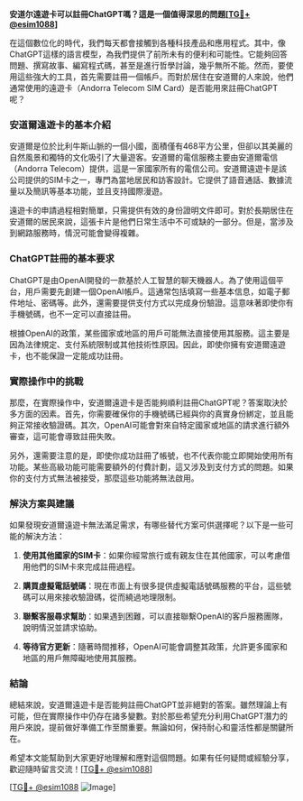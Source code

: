 **安道尔遠遊卡可以註冊ChatGPT嗎？這是一個值得深思的問題[[TG💪+ @esim1088](https://t.me/s/esim1088)]**

在這個數位化的時代，我們每天都會接觸到各種科技產品和應用程式。其中，像ChatGPT這樣的語言模型，為我們提供了前所未有的便利和可能性。它能夠回答問題、撰寫故事、編寫程式碼，甚至是進行哲學討論，幾乎無所不能。然而，要使用這些強大的工具，首先需要註冊一個帳戶。而對於居住在安道爾的人來說，他們通常使用的遠遊卡（Andorra Telecom SIM Card）是否能用來註冊ChatGPT呢？

### 安道爾遠遊卡的基本介紹

安道爾是位於比利牛斯山脈的一個小國，面積僅有468平方公里，但卻以其美麗的自然風景和獨特的文化吸引了大量遊客。安道爾的電信服務主要由安道爾電信（Andorra Telecom）提供，這是一家國家所有的電信公司。安道爾遠遊卡是該公司提供的SIM卡之一，專門為當地居民和訪客設計。它提供了語音通話、數據流量以及簡訊等基本功能，並且支持國際漫遊。

遠遊卡的申請過程相對簡單，只需提供有效的身份證明文件即可。對於長期居住在安道爾的居民來說，這張卡片是他們日常生活中不可或缺的一部分。但是，當涉及到網路服務時，情況可能會變得複雜。

### ChatGPT註冊的基本要求

ChatGPT是由OpenAI開發的一款基於人工智慧的聊天機器人。為了使用這個平台，用戶需要先創建一個OpenAI帳戶。這通常包括填寫一些基本信息，如電子郵件地址、密碼等。此外，還需要提供支付方式以完成身份驗證。這意味著即使你有手機號碼，也不一定可以直接註冊。

根據OpenAI的政策，某些國家或地區的用戶可能無法直接使用其服務。這主要是因為法律規定、支付系統限制或其他技術性原因。因此，即使你擁有安道爾遠遊卡，也不能保證一定能成功註冊。

### 實際操作中的挑戰

那麼，在實際操作中，安道爾遠遊卡是否能夠順利註冊ChatGPT呢？答案取決於多方面的因素。首先，你需要確保你的手機號碼已經與你的真實身份綁定，並且能夠正常接收驗證碼。其次，OpenAI可能會對來自特定國家或地區的請求進行額外審查，這可能會導致註冊失敗。

另外，還需要注意的是，即使你成功註冊了帳號，也不代表你能立即開始使用所有功能。某些高級功能可能需要額外的付費計劃，這又涉及到支付方式的問題。如果你的支付方式無法被接受，那麼這些功能將無法啟用。

### 解決方案與建議

如果發現安道爾遠遊卡無法滿足需求，有哪些替代方案可供選擇呢？以下是一些可能的解決方法：

1. **使用其他國家的SIM卡**：如果你經常旅行或有親友住在其他國家，可以考慮借用他們的SIM卡來完成註冊過程。
   
2. **購買虛擬電話號碼**：現在市面上有很多提供虛擬電話號碼服務的平台，這些號碼可以用來接收驗證碼，從而繞過地理限制。

3. **聯繫客服尋求幫助**：如果遇到困難，可以直接聯繫OpenAI的客戶服務團隊，說明情況並請求協助。

4. **等待官方更新**：隨著時間推移，OpenAI可能會調整其政策，允許更多國家和地區的用戶無障礙地使用其服務。

### 結論

總結來說，安道爾遠遊卡是否能夠註冊ChatGPT並非絕對的答案。雖然理論上有可能，但在實際操作中仍存在諸多變數。對於那些希望充分利用ChatGPT潛力的用戶來說，提前做好準備工作至關重要。無論如何，保持耐心和靈活性都是關鍵所在。

希望本文能幫助到大家更好地理解和應對這個問題。如果有任何疑問或經驗分享，歡迎隨時留言交流！[[TG💪+ @esim1088](https://t.me/s/esim1088)]

[[TG💪+ @esim1088](https://t.me/s/esim1088) ![Image](https://i.postimg.cc/4NQfJmqS/Snipaste-2025-05-13-00-14-12.png)]